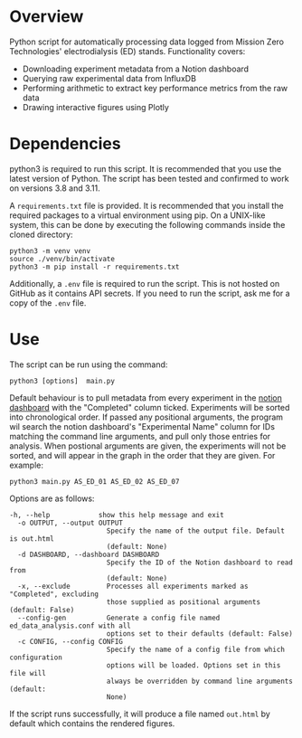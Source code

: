# Overview
Python script for automatically processing data logged from Mission Zero Technologies' electrodialysis (ED) stands. Functionality covers:
- Downloading experiment metadata from a Notion dashboard
- Querying raw experimental data from InfluxDB
- Performing arithmetic to extract key performance metrics from the raw data
- Drawing interactive figures using Plotly

# Dependencies
python3 is required to run this script. It is recommended that you use the latest version of Python. The script has been tested and confirmed to work on versions 3.8 and 3.11.

A `requirements.txt` file is provided. It is recommended that you install the required packages to a virtual environment using pip. On a UNIX-like system, this can be done by executing the following commands inside the cloned directory:
```
python3 -m venv venv
source ./venv/bin/activate
python3 -m pip install -r requirements.txt
```

Additionally, a `.env` file is required to run the script. This is not hosted on GitHub as it contains API secrets. If you need to run the script, ask me for a copy of the `.env` file.

# Use
The script can be run using the command:
```
python3 [options]  main.py
```
Default behaviour is to pull metadata from every experiment in the [notion dashboard](https://notion.so/mzt/Capture-Exp-Plan-Raw-Data-54334d792f0545b08377c7f4221d48b0) with the "Completed" column ticked. Experiments will be sorted into chronological order.
If passed any positional arguments, the program wil search the notion dashboard's "Experimental Name" column for IDs matching the command line arguments, and pull only those entries for analysis. When postional arguments are given, the experiments will not be sorted, and will appear in the graph in the order that they are given. For example:
```
python3 main.py AS_ED_01 AS_ED_02 AS_ED_07
```
Options are as follows:
```
-h, --help            show this help message and exit
  -o OUTPUT, --output OUTPUT
                        Specify the name of the output file. Default is out.html
                        (default: None)
  -d DASHBOARD, --dashboard DASHBOARD
                        Specify the ID of the Notion dashboard to read from
                        (default: None)
  -x, --exclude         Processes all experiments marked as "Completed", excluding
                        those supplied as positional arguments (default: False)
  --config-gen          Generate a config file named ed_data_analysis.conf with all
                        options set to their defaults (default: False)
  -c CONFIG, --config CONFIG
                        Specify the name of a config file from which configuration
                        options will be loaded. Options set in this file will
                        always be overridden by command line arguments (default:
                        None)
```
If the script runs successfully, it will produce a file named `out.html` by default which contains the rendered figures.
